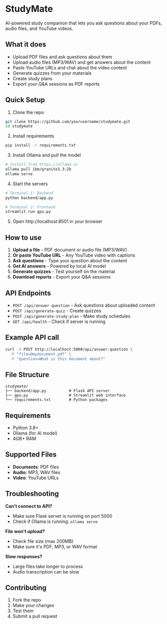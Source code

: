 # StudyMate

AI-powered study companion that lets you ask questions about your PDFs, audio files, and YouTube videos.

## What it does

- Upload PDF files and ask questions about them
- Upload audio files (MP3/WAV) and get answers about the content
- Paste YouTube URLs and chat about the video content
- Generate quizzes from your materials
- Create study plans
- Export your Q&A sessions as PDF reports

## Quick Setup

1. Clone the repo
```bash
git clone https://github.com/yourusername/studymate.git
cd studymate
```

2. Install requirements
```bash
pip install -r requirements.txt
```

3. Install Ollama and pull the model
```bash
# Install from https://ollama.ai
ollama pull ibm/granite3.3:2b
ollama serve
```

4. Start the servers
```bash
# Terminal 1: Backend
python backend/app.py

# Terminal 2: Frontend
streamlit run gpu.py
```

5. Open http://localhost:8501 in your browser

## How to use

1. **Upload a file** - PDF document or audio file (MP3/WAV)
2. **Or paste YouTube URL** - Any YouTube video with captions
3. **Ask questions** - Type your question about the content
4. **Get AI answers** - Powered by local AI model
5. **Generate quizzes** - Test yourself on the material
6. **Download reports** - Export your Q&A sessions

## API Endpoints

- `POST /api/answer-question` - Ask questions about uploaded content
- `POST /api/generate-quiz` - Create quizzes
- `POST /api/generate-study-plan` - Make study schedules
- `GET /api/health` - Check if server is running

## Example API call
```bash
curl -X POST http://localhost:5000/api/answer-question \
  -F "file=@mydocument.pdf" \
  -F "question=What is this document about?"
```

## File Structure
```
studymate/
├── backend/app.py          # Flask API server
├── gpu.py                  # Streamlit web interface
└── requirements.txt        # Python packages
```

## Requirements

- Python 3.8+
- Ollama (for AI model)
- 4GB+ RAM

## Supported Files

- **Documents**: PDF files
- **Audio**: MP3, WAV files  
- **Video**: YouTube URLs

## Troubleshooting

**Can't connect to API?**
- Make sure Flask server is running on port 5000
- Check if Ollama is running: `ollama serve`

**File won't upload?**
- Check file size (max 200MB)
- Make sure it's PDF, MP3, or WAV format

**Slow responses?**
- Large files take longer to process
- Audio transcription can be slow


## Contributing

1. Fork the repo
2. Make your changes
3. Test them
4. Submit a pull request
